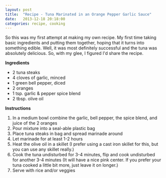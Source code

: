 ```yaml
---
layout: post
title:  "Recipe - Tuna Marinated in an Orange Pepper Garlic Sauce"
date:   2013-12-18 20:18:00
categories: recipe, cooking
---
```


So this was my first attempt at making my own recipe. My first time taking basic ingredients and putting them together, hoping that it turns into something edible. Well, it was most definitely successful and the tuna was absolutely delicious. So, with my glee, I figured I'd share the recipe.

**Ingredients**

- 2 tuna steaks
- 4 cloves of garlic, minced
- 1 green bell pepper, diced
- 2 oranges
- 1 tsp. garlic & pepper spice blend
- 2 tbsp. olive oil


**Instructions**

1. In a medium bowl combine the garlic, bell pepper, the spice blend, and juice of the 2 oranges
2. Pour mixture into a seal-able plastic bag
3. Place tuna steaks in bag and spread marinade around
4. Let marinade for at least 1-2 hours
5. Heat the olive oil in a skillet (I prefer using a cast iron skillet for this, but you can use any skillet really.)
6. Cook the tuna undisturbed for 3-4 minutes, flip and cook undisturbed for another 3-4 minutes (It will have a nice pink center. If you prefer your tuna cooked a little bit more, just leave it on longer.)
7. Serve with rice and/or veggies
